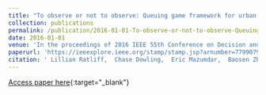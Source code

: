 ```yaml
---
title: "To observe or not to observe: Queuing game framework for urban parking"
collection: publications
permalink: /publication/2016-01-01-To-observe-or-not-to-observe-Queuing-game-framework-for-urban-parking
date: 2016-01-01
venue: 'In the proceedings of 2016 IEEE 55th Conference on Decision and Control (CDC)'
paperurl: 'https://ieeexplore.ieee.org/stamp/stamp.jsp?arnumber=7799079'
citation: ' Lillian Ratliff,  Chase Dowling,  Eric Mazumdar,  Baosen Zhang, &quot;To observe or not to observe: Queuing game framework for urban parking.&quot; In the proceedings of 2016 IEEE 55th Conference on Decision and Control (CDC), 2016.'
---
```

[Access paper here](https://ieeexplore.ieee.org/stamp/stamp.jsp?arnumber=7799079){:target="_blank"}
